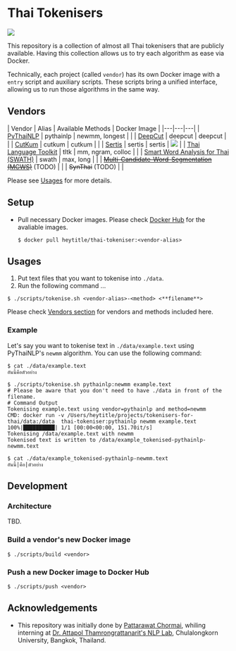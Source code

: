 # Thai Tokenisers
![](https://img.shields.io/docker/pulls/pythainlp/docker.io/pythainlp/word-tokenizers/.svg)

This repository is a collection of almost all Thai tokenisers that are publicly available. Having this collection allows us to try each algorithm as ease via Docker.

Technically, each project (called  `vendor`) has its own Docker image with a `entry` script and auxiliary scripts.
These scripts bring a unified interface, allowing us to run those algorithms in the same way.

## Vendors 
| Vendor | Alias | Available Methods | Docker Image |
|---|---|---|
| [PyThaiNLP][pythainlp] | pythainlp | newmm, longest  | |
| [DeepCut][deepcut] | deepcut |  deepcut  | |
| [CutKum][cutkum]  |  cutkum  | cutkum | |
| [Sertis][sertis] | sertis | sertis | ![](https://img.shields.io/microbadger/image-size/pythainlp/word-tokenizers/sertis.svg) |
| [Thai Language Toolkit][tltk]  |  tltk | mm, ngram, colloc | |
| [Smart Word Analysis for Thai (SWATH)][swath] | swath | max, long | |
| ~~[Multi-Candidate-Word-Segmentation (MCWS)][mcws]~~ (TODO) | |
| ~~SynThai~~ (TODO) | |

Please see [Usages](#usages) for more details.

## Setup
- Pull necessary Docker images. Please check [Docker Hub][dockerhub] for the avaliable images.
  ```
  $ docker pull heytitle/thai-tokeniser:<vendor-alias>
  ```
## Usages
1. Put text files that you want to tokenise into `./data`.
2. Run the following command ...
  ```
  $ ./scripts/tokenise.sh <vendor-alias>-<method> <**filename**>
  ```
  Please check [Vendors section](#vendors) for vendors and methods included here.

### Example
Let's say you want to tokenise text in `./data/example.text` using PyThaiNLP's `newmm` algorithm. You can use the following command:
```
$ cat ./data/example.text
อันนี้คือตัวอย่าง

$ ./scripts/tokenise.sh pythainlp:newmm example.text
# Please be aware that you don't need to have ./data in front of the filename.
# Command Output
Tokenising example.text using vendor=pythainlp and method=newmm
CMD: docker run -v /Users/heytitle/projects/tokenisers-for-thai/data:/data  thai-tokeniser:pythainlp newmm example.text
100%|██████████| 1/1 [00:00<00:00, 151.70it/s]
Tokenising /data/example.text with newmm
Tokenised text is written to /data/example_tokenised-pythainlp-newmm.text

$ cat ./data/example_tokenised-pythainlp-newmm.text
อันนี้|คือ|ตัวอย่าง
```

## Development
### Architecture
TBD.

### Build a vendor's new Docker image
```
$ ./scripts/build <vendor>
```

### Push a new Docker image to Docker Hub
```
$ ./scripts/push <vendor>
```

## Acknowledgements
- This repository was initially done by [Pattarawat Chormai][pat], whiling interning at [Dr. Attapol Thamrongrattanarit's NLP Lab][ate], Chulalongkorn University, Bangkok, Thailand.

[pythainlp]: https://github.com/PyThaiNLP/pythainlp
[deepcut]: https://github.com/rkcosmos/deepcut
[mcws]: https://github.com/earthy123/Multi-Candidate-Word-Segmentation
[cutkum]: https://github.com/pucktada/cutkum
[tltk]: https://pypi.python.org/pypi/tltk/
[swath]: https://github.com/tlwg/swath
[dockerhub]: https://hub.docker.com/r/heytitle/thai-tokeniser/tags
[ate]: https://attapol.github.io/lab.html
[sertis]: https://github.com/sertiscorp/thai-word-segmentation
[pat]: http://pat.chormai.org
